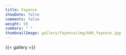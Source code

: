 ```yaml
---
title: Fayence
showDate: false
comments: false
weight: 50
summary: " "
thumbnailImage: gallery/fayence/img/040_fayence.jpg
---
```


{{< gallery >}}
